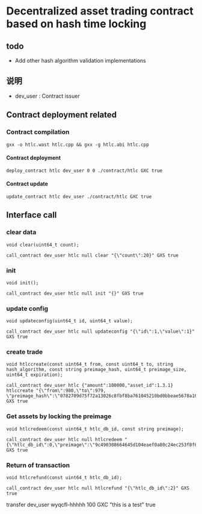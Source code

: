 # Decentralized asset trading contract based on hash time locking


## todo
+ Add other hash algorithm validation implementations

## 说明
+ dev_user : Contract issuer

## Contract deployment related
### Contract compilation
``````
gxx -o htlc.wast htlc.cpp && gxx -g htlc.abi htlc.cpp
``````
#### Contract deployment
``````
deploy_contract htlc dev_user 0 0 ./contract/htlc GXC true
``````
#### Contract update
``````
update_contract htlc dev_user ./contract/htlc GXC true
``````

## Interface call
### clear data 
``````
void clear(uint64_t count);

call_contract dev_user htlc null clear "{\"count\":20}" GXS true
``````
### init
``````
void init();

call_contract dev_user htlc null init "{}" GXS true
``````
### update config
``````
void updateconfig(uint64_t id, uint64_t value);

call_contract dev_user htlc null updateconfig "{\"id\":1,\"value\":1}" GXS true
``````
### create trade
``````
void htlccreate(const uint64_t from, const uint64_t to, string hash_algorithm, const string preimage_hash, uint64_t preimage_size, uint64_t expiration);

call_contract dev_user htlc {"amount":100000,"asset_id":1.3.1} htlccreate "{\"from\":980,\"to\":979, \"preimage_hash\":\"0782709d75f72a13026c8fbf8ba761045210bd0bbeae5678a16752a7e2ce3a31\",\"preimage_size\":64,\"expiration\":3600}" GXS true
``````
### Get assets by locking the preimage
``````
void htlcredeem(const uint64_t htlc_db_id, const string preimage);

call_contract dev_user htlc null htlcredeem "{\"htlc_db_id\":0,\"preimage\":\"9c490308664645d104eaef0a80c24ec253f8f656ef7d0832929ce46a1655b35c\"}" GXS true
``````
### Return of transaction
``````
void htlcrefund(const uint64_t htlc_db_id);

call_contract dev_user htlc null htlcrefund "{\"htlc_db_id\":2}" GXS true
``````

transfer dev_user wyqcfl-hhhhh 100 GXC "this is a test" true

